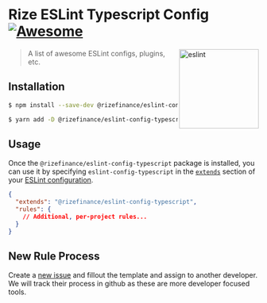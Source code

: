 # Rize ESLint Typescript Config [![Awesome](https://awesome.re/badge.svg)](https://awesome.re)

[<img src="https://investorjunkie.com/wp-content/uploads/2017/11/rize-2.png" width="160" align="right" alt="eslint">](http://eslint.org)

> A list of awesome ESLint configs, plugins, etc.



## Installation

```bash
$ npm install --save-dev @rizefinance/eslint-config-typescript --registry=https://npm.pkg.github.com
```

```bash
$ yarn add -D @rizefinance/eslint-config-typescript --registry=https://npm.pkg.github.com
```



## Usage

Once the `@rizefinance/eslint-config-typescript` package is installed, you can use it by specifying `eslint-config-typescript` in the [`extends`](http://eslint.org/docs/user-guide/configuring#extending-configuration-files) section of your [ESLint configuration](http://eslint.org/docs/user-guide/configuring).

```json
{
  "extends": "@rizefinance/eslint-config-typescript",
  "rules": {
    // Additional, per-project rules...
  }
}
```



## New Rule Process

Create a [new issue](https://github.com/RizeFinance/eslint-config-typescript/issues/new/choose) and fillout the template and assign to another developer. We will track their process in github as these are more developer focused tools.
